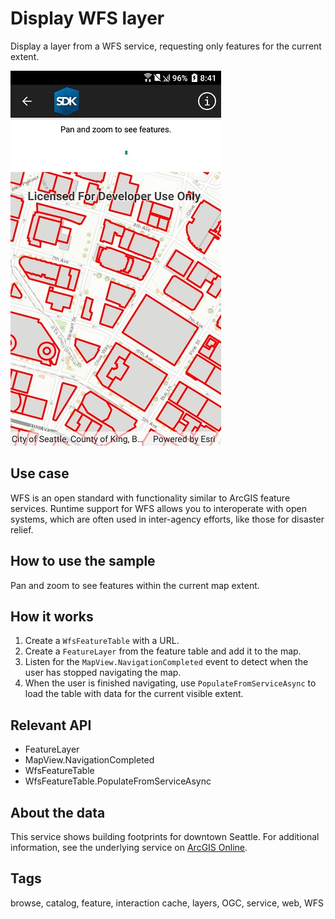 # Display WFS layer

Display a layer from a WFS service, requesting only features for the current extent.

![Image of display WFS layer](DisplayWfs.jpg)

## Use case

WFS is an open standard with functionality similar to ArcGIS feature services. Runtime support for WFS allows you to interoperate with open systems, which are often used in inter-agency efforts, like those for disaster relief.

## How to use the sample

Pan and zoom to see features within the current map extent.

## How it works

1. Create a `WfsFeatureTable` with a URL.
2. Create a `FeatureLayer` from the feature table and add it to the map.
3. Listen for the `MapView.NavigationCompleted` event to detect when the user has stopped navigating the map.
4. When the user is finished navigating, use `PopulateFromServiceAsync` to load the table with data for the current visible extent.

## Relevant API

* FeatureLayer
* MapView.NavigationCompleted
* WfsFeatureTable
* WfsFeatureTable.PopulateFromServiceAsync

## About the data

This service shows building footprints for downtown Seattle. For additional information, see the underlying service on [ArcGIS Online](https://arcgisruntime.maps.arcgis.com/home/item.html?id=1b81d35c5b0942678140efc29bc25391).

## Tags

browse, catalog, feature, interaction cache, layers, OGC, service, web, WFS
